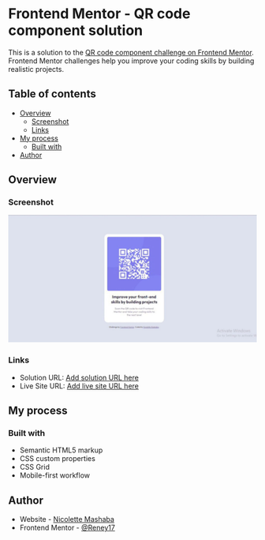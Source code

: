 # Frontend Mentor - QR code component solution

This is a solution to the [QR code component challenge on Frontend Mentor](https://www.frontendmentor.io/challenges/qr-code-component-iux_sIO_H). Frontend Mentor challenges help you improve your coding skills by building realistic projects.

## Table of contents

- [Overview](#overview)
  - [Screenshot](#screenshot)
  - [Links](#links)
- [My process](#my-process)
  - [Built with](#built-with)
- [Author](#author)

## Overview

### Screenshot

![project screenshot](images/screenshot.jpg)

### Links

- Solution URL: [Add solution URL here](https://github.com/Reney17/qr-code-component-main.git)
- Live Site URL: [Add live site URL here]()

## My process

### Built with

- Semantic HTML5 markup
- CSS custom properties
- CSS Grid
- Mobile-first workflow

## Author

- Website - [Nicolette Mashaba](https://nicmashportfolio.netlify.app/)
- Frontend Mentor - [@Reney17](https://www.frontendmentor.io/profile/Reney17)
